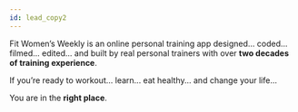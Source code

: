 ```yaml
---
id: lead_copy2
---
```


Fit Women’s Weekly is an online personal training app designed... coded... filmed... edited... and built by real personal trainers with over **two decades of training experience**.

If you’re ready to workout... learn... eat healthy... and change your life...

You are in the **right place**.
